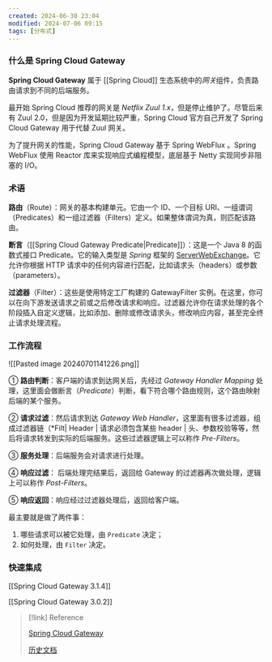 ```yaml
---
created: 2024-06-30 23:04
modified: 2024-07-06 09:15
tags: [分布式]
---
```


### 什么是 Spring Cloud Gateway

**Spring Cloud Gateway** 属于 [[Spring Cloud]] 生态系统中的*网关*组件，负责路由请求到不同的后端服务。

最开始 Spring Cloud 推荐的网关是 *Netflix Zuul 1.x*，但是停止维护了。尽管后来有 Zuul 2.0，但是因为开发延期比较严重，Spring Cloud 官方自己开发了 Spring Cloud Gateway 用于代替 Zuul 网关。

为了提升网关的性能，Spring Cloud Gateway 基于 Spring WebFlux 。Spring WebFlux 使用 Reactor 库来实现响应式编程模型，底层基于 Netty 实现同步非阻塞的 I/O。

### 术语

**路由**（Route）：网关的基本构建单元。它由一个 ID、一个目标 URI、一组谓词（Predicates）和一组过滤器（Filters）定义。如果整体谓词为真，则匹配该路由。

**断言**（[[Spring Cloud Gateway Predicate|Predicate]]）：这是一个 Java 8 的函数式接口 Predicate。它的输入类型是 *Spring* 框架的 [ServerWebExchange](https://docs.spring.io/spring-framework/docs/5.0.x/javadoc-api/org/springframework/web/server/ServerWebExchange.html)。它允许你根据 HTTP 请求中的任何内容进行匹配，比如请求头（headers）或参数（parameters）。

**过滤器**（Filter）：这些是使用特定工厂构建的 GatewayFilter 实例。在这里，你可以在向下游发送请求之前或之后修改请求和响应。过滤器允许你在请求处理的各个阶段插入自定义逻辑，比如添加、删除或修改请求头，修改响应内容，甚至完全终止请求处理流程。

### 工作流程

![[Pasted image 20240701141226.png]]

① **路由判断**：客户端的请求到达网关后，先经过 *Gateway Handler Mapping* 处理，这里面会做断言（*Predicate*）判断，看下符合哪个路由规则，这个路由映射后端的某个服务。

② **请求过滤**：然后请求到达 *Gateway Web Handler*，这里面有很多过滤器，组成过滤器链（*Filt| Header     | 请求必须包含某些 header    | 头、参数校验等等，然后将请求转发到实际的后端服务。这些过滤器逻辑上可以称作 *Pre-Filters*。

③ **服务处理**：后端服务会对请求进行处理。

④ **响应过滤**： 后端处理完结果后，返回给 Gateway 的过滤器再次做处理，逻辑上可以称作 *Post-Filters*。

⑤ **响应返回**：响应经过过滤器处理后，返回给客户端。

最主要就是做了两件事：

1. 哪些请求可以被它处理，由 `Predicate` 决定；
2. 如何处理，由 `Filter` 决定。

### 快速集成

[[Spring Cloud Gateway 3.1.4]]

[[Spring Cloud Gateway 3.0.2]]

> [!link] Reference
> 
> [Spring Cloud Gateway](https://spring.io/projects/spring-cloud-gateway)
> 
> [历史文档](https://docs.spring.io/spring-cloud-gateway/docs/)
